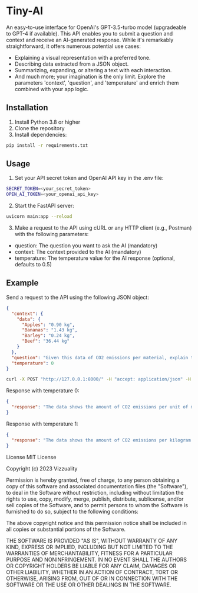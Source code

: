 # Tiny-AI

An easy-to-use interface for OpenAI's GPT-3.5-turbo model (upgradeable to GPT-4 if available). This API enables you to submit a question and context and receive an AI-generated response. While it's remarkably straightforward, it offers numerous potential use cases:

- Explaining a visual representation with a preferred tone.
- Describing data extracted from a JSON object.
- Summarizing, expanding, or altering a text with each interaction.
- And much more; your imagination is the only limit. Explore the parameters 'context', 'question', and 'temperature' and enrich them combined with your app logic.

## Installation

1. Install Python 3.8 or higher
2. Clone the repository
3. Install dependencies:

```bash
pip install -r requirements.txt
```

## Usage
1. Set your API secret token and OpenAI API key in the .env file:

```bash
SECRET_TOKEN=<your_secret_token>
OPEN_AI_TOKEN=<your_openai_api_key>
```

2. Start the FastAPI server:

```bash
uvicorn main:app --reload
```
3. Make a request to the API using cURL or any HTTP client (e.g., Postman) with the following parameters:

- question: The question you want to ask the AI (mandatory)
- context: The context provided to the AI (mandatory)
- temperature: The temperature value for the AI response (optional, defaults to 0.5)

## Example
Send a request to the API using the following JSON object:

```json
{
  "context": {
    "data": {
      "Apples": "0.90 kg",
      "Bananas": "1.43 kg",
      "Barley": "0.24 kg",
      "Beef": "36.44 kg"
    }
  },
  "question": "Given this data of CO2 emissions per material, explain the impact in a concise way.",
  "temperature": 0
}
```

```bash
curl -X POST "http://127.0.0.1:8000/" -H "accept: application/json" -H "Content-Type: application/json" -H "Authorization: Bearer <your_secret_token>" -d '{"context": {"data": {"Apples": "0.90 kg","Bananas": "1.43 kg","Barley": "0.24 kg","Beef": "36.44 kg"}}, "question": "Given this data of CO2 emissions per material, explain the impact in a concise way.", "temperature": 0}'
```

Response with temperature 0:

```json
{
  "response": "The data shows the amount of CO2 emissions per unit of material produced. Beef production has the highest CO2 emissions per unit, while barley has the lowest."
}
```

Response with temperature 1:

```json
{
  "response": "The data shows the amount of CO2 emissions per kilogram of production for certain materials. Beef production has a much higher impact on CO2 emissions compared to apple, banana, and barley production."
}
```

License
MIT License

Copyright (c) 2023 Vizzuality

Permission is hereby granted, free of charge, to any person obtaining a copy of this software and associated documentation files (the "Software"), to deal in the Software without restriction, including without limitation the rights to use, copy, modify, merge, publish, distribute, sublicense, and/or sell copies of the Software, and to permit persons to whom the Software is furnished to do so, subject to the following conditions:

The above copyright notice and this permission notice shall be included in all copies or substantial portions of the Software.

THE SOFTWARE IS PROVIDED "AS IS", WITHOUT WARRANTY OF ANY KIND, EXPRESS OR IMPLIED, INCLUDING BUT NOT LIMITED TO THE WARRANTIES OF MERCHANTABILITY, FITNESS FOR A PARTICULAR PURPOSE AND NONINFRINGEMENT. IN NO EVENT SHALL THE AUTHORS OR COPYRIGHT HOLDERS BE LIABLE FOR ANY CLAIM, DAMAGES OR OTHER LIABILITY, WHETHER IN AN ACTION OF CONTRACT, TORT OR OTHERWISE, ARISING FROM, OUT OF OR IN CONNECTION WITH THE SOFTWARE OR THE USE OR OTHER DEALINGS IN THE SOFTWARE.